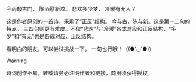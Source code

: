 今雨敲古门，
陈酒慰新坟。
悲欢多少梦，
冷暖有无人？


这是作者原创的一首诗，采用了“正反”结构。
今与古，陈与新。这是第一二句的特点。
三四句则更有难度。不仅“悲欢”与“冷暖”各成对应和正反结构，“多少”和“有无”也是各成对应、正反结构。

看明白的朋友，可以尝试挑战一下。
一句也行哦！（(●'◡'●)）

> [!WARNING]
> 诗词创作不易，转载请务必注明作者和链接，商用须获得授权。